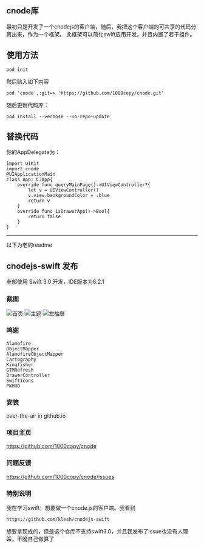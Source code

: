 
## cnode库

最初只是开发了一个cnodejs的客户端，随后，我把这个客户端的可共享的代码分离出来，作为一个框架。
此框架可以简化swift应用开发，并且内置了若干组件。

## 使用方法

    pod init

然后贴入如下内容
    
    pod 'cnode',:git=> 'https://github.com/1000copy/cnode.git'

随后更新代码库：

    pod install --verbose --no-repo-update

## 替换代码

你的AppDelegate为：


    import UIKit
    import cnode
    @UIApplicationMain
    class App: CJApp{
        override func queryMainPage()->UIViewController?{
            let v = UIViewController()
            v.view.backgroundColor = .blue
            return v
        }
        override func isDrawerApp()->Bool{
            return false
        }
    }

-----

以下为老的readme

## cnodejs-swift 发布

全部使用 Swift 3.0 开发，IDE版本为8.2.1

### 截图

![首页](img/1.png)
![主题](img/2.png)
![左抽屉](img/3.png)

### 鸣谢


	Alamofire
    ObjectMapper 
    AlamofireObjectMapper
    Cartography
    Kingfisher 
    GTMRefresh
    DrawerController
    SwiftIcons
    PKHUD

### 安装

over-the-air in github.io

### 项目主页

https://github.com/1000copy/cnode

### 问题反馈

https://github.com/1000copy/cnode/issues

### 特别说明

我在学习swift，想要做一个cnode.js的客户端。我看到

	https://github.com/klesh/cnodejs-swift

想要拿现成的，但是这个仓库不支持swift3.0，并且我发布了issue也没有人理睬，干脆自己做算了
